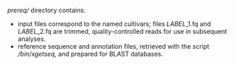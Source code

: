 *prereq/* directory contains:
* input files correspond to the named cultivars; files *LABEL*_1.fq and *LABEL*_2.fq are trimmed, quality-controlled reads for use in subsequent analyses. 
* reference sequence and annotation files, retrieved with the script */bin/xgetseq*, and prepared for BLAST databases.
